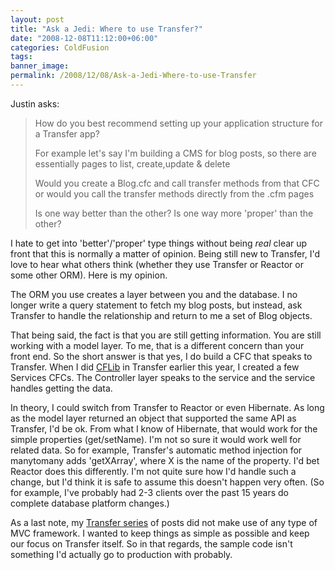 ```yaml
---
layout: post
title: "Ask a Jedi: Where to use Transfer?"
date: "2008-12-08T11:12:00+06:00"
categories: ColdFusion 
tags: 
banner_image: 
permalink: /2008/12/08/Ask-a-Jedi-Where-to-use-Transfer
---
```


Justin asks:

<blockquote>
<p>
How do you best recommend setting up your application structure for a Transfer app? 
</p>
<p>
For example let's say I'm building a CMS for blog posts, so there are essentially pages to list, create,update & delete
</p>
<p>
Would you create a Blog.cfc and call transfer methods from that CFC or would you call the transfer methods directly from the .cfm pages
</p>
<p>
Is one way better than the other? Is one way more 'proper' than the other?
</p>
</blockquote>

I hate to get into 'better'/'proper' type things without being <i>real</i> clear up front that this is normally a matter of opinion. Being still new to Transfer, I'd love to hear what others think (whether they use Transfer or Reactor or some other ORM). Here is my opinion.
<!--more-->
The ORM you use creates a layer between you and the database. I no longer write a query statement to fetch my blog posts, but instead, ask Transfer to handle the relationship and return to me a set of Blog objects.

That being said, the fact is that you are still getting information. You are still working with a model layer. To me, that is a different concern than your front end. So the short answer is that yes, I do build a CFC that speaks to Transfer. When I did <a href="http://www.cflib.org">CFLib</a> in Transfer earlier this year, I created a few Services CFCs. The Controller layer speaks to the service and the service handles getting the data. 

In theory, I could switch from Transfer to Reactor or even Hibernate. As long as the model layer returned an object that supported the same API as Transfer, I'd be ok. From what I know of Hibernate, that would work for the simple properties (get/setName). I'm not so sure it would work well for related data. So for example, Transfer's automatic method injection for manytomany adds 'getXArray', where X is the name of the property. I'd bet Reactor does this differently. I'm not quite sure how I'd handle such a change, but I'd think it is safe to assume this doesn't happen very often. (So for example, I've probably had 2-3 clients over the past 15 years do complete database platform changes.)

As a last note, my <a href="http://www.raymondcamden.com/index.cfm/transfer">Transfer series</a> of posts did not make use of any type of MVC framework. I wanted to keep things as simple as possible and keep our focus on Transfer itself. So in that regards, the sample code isn't something I'd actually go to production with probably.
